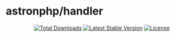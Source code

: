 # astronphp/handler

<p align="center">
	<a href="https://packagist.org/packages/astronphp/handler"><img src="https://poser.pugx.org/astronphp/handler/d/total.svg" alt="Total Downloads"></a>
	<a href="https://packagist.org/packages/astronphp/handler"><img src="https://poser.pugx.org/astronphp/handler/v/stable.svg" alt="Latest Stable Version"></a>
	<a href="https://packagist.org/packages/astronphp/handler"><img src="https://poser.pugx.org/astronphp/handler/license.svg" alt="License"></a>
</p>
